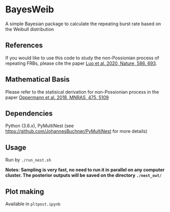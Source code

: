 # BayesWeib
A simple Bayesian package to calculate the repeating burst rate based on the Weibull distribution

## References

If you would like to use this code to study the non-Possionian process of repeating FRBs, please cite the paper [Luo et al. 2020, Nature, 586, 693](https://ui.adsabs.harvard.edu/abs/2020Natur.586..693L/abstract).

## Mathematical Basis

Please refer to the statisical derivation for non-Possionian process in the paper [Oppermann et al. 2018, MNRAS, 475, 5109](https://ui.adsabs.harvard.edu/abs/2018MNRAS.475.5109O/abstract)

## Dependencies

Python (3.6.x), PyMultiNest (see https://github.com/JohannesBuchner/PyMultiNest for more details)

## Usage

Run by ``` ./run_nest.sh ``` 

**Notes: Sampling is very fast, no need to run it in parallel on any computer cluster. The posterior outputs will be saved on the directory ```./nest_out/```**


## Plot making

Available in ```pltpost.ipynb```
